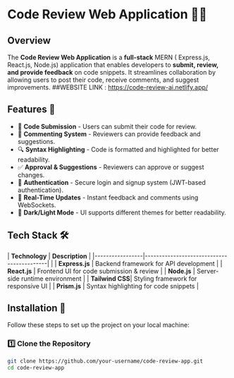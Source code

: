 # Code Review Web Application 📝🚀

## Overview
The **Code Review Web Application** is a **full-stack** MERN ( Express.js, React.js, Node.js) application that enables developers to **submit, review, and provide feedback** on code snippets. It streamlines collaboration by allowing users to post their code, receive comments, and suggest improvements.
##WEBSITE LINK : https://code-review-ai.netlify.app/

## Features 🌟
- 📝 **Code Submission** - Users can submit their code for review.
- 💬 **Commenting System** - Reviewers can provide feedback and suggestions.
- 🔍 **Syntax Highlighting** - Code is formatted and highlighted for better readability.
- ✅ **Approval & Suggestions** - Reviewers can approve or suggest changes.
- 🔐 **Authentication** - Secure login and signup system (JWT-based authentication).
- 🚀 **Real-Time Updates** - Instant feedback and comments using WebSockets.
- 🎨 **Dark/Light Mode** - UI supports different themes for better readability.
  
## Tech Stack 🛠️
| **Technology**   | **Description**                           |
|-----------------|-------------------------------------------|   |
| **Express.js**  | Backend framework for API development    |
| **React.js**    | Frontend UI for code submission & review |
| **Node.js**     | Server-side runtime environment          |
| **Tailwind CSS**| Styling framework for responsive UI      |
| **Prism.js**    | Syntax highlighting for code snippets    |


## Installation 🔧
Follow these steps to set up the project on your local machine:

### 1️⃣ Clone the Repository
```sh
git clone https://github.com/your-username/code-review-app.git
cd code-review-app
